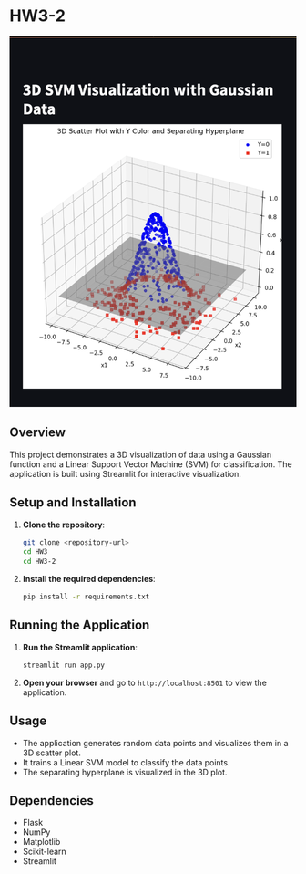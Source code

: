 # HW3-2

![web](/HW3/HW3-2/images/screenshot.png)

## Overview
This project demonstrates a 3D visualization of data using a Gaussian function and a Linear Support Vector Machine (SVM) for classification. The application is built using Streamlit for interactive visualization.

## Setup and Installation
1. **Clone the repository**:
    ```sh
    git clone <repository-url>
    cd HW3
    cd HW3-2
    ```

2. **Install the required dependencies**:
    ```sh
    pip install -r requirements.txt
    ```

## Running the Application
1. **Run the Streamlit application**:
    ```sh
    streamlit run app.py
    ```

2. **Open your browser** and go to `http://localhost:8501` to view the application.

## Usage
- The application generates random data points and visualizes them in a 3D scatter plot.
- It trains a Linear SVM model to classify the data points.
- The separating hyperplane is visualized in the 3D plot.

## Dependencies
- Flask
- NumPy
- Matplotlib
- Scikit-learn
- Streamlit
